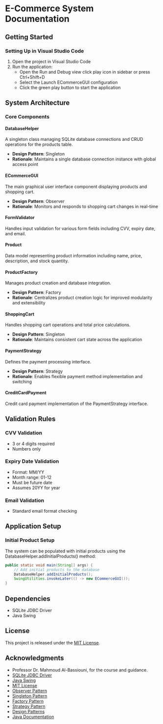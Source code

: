 # E-Commerce System Documentation

## Getting Started

### Setting Up in Visual Studio Code

1. Open the project in Visual Studio Code
2. Run the application:
   - Open the Run and Debug view click play icon in sidebar or press Ctrl+Shift+D
   - Select the Launch ECommerceGUI configuration
   - Click the green play button to start the application

## System Architecture

### Core Components

#### DatabaseHelper

A singleton class managing SQLite database connections and CRUD operations for the products table.

- **Design Pattern**: Singleton
- **Rationale**: Maintains a single database connection instance with global access point

#### ECommerceGUI

The main graphical user interface component displaying products and shopping cart.

- **Design Pattern**: Observer
- **Rationale**: Monitors and responds to shopping cart changes in real-time

#### FormValidator

Handles input validation for various form fields including CVV, expiry date, and email.

#### Product

Data model representing product information including name, price, description, and stock quantity.

#### ProductFactory

Manages product creation and database integration.

- **Design Pattern**: Factory
- **Rationale**: Centralizes product creation logic for improved modularity and extensibility

#### ShoppingCart

Handles shopping cart operations and total price calculations.

- **Design Pattern**: Singleton
- **Rationale**: Maintains consistent cart state across the application

#### PaymentStrategy

Defines the payment processing interface.

- **Design Pattern**: Strategy
- **Rationale**: Enables flexible payment method implementation and switching

#### CreditCardPayment

Credit card payment implementation of the PaymentStrategy interface.

## Validation Rules

### CVV Validation

- 3 or 4 digits required
- Numbers only

### Expiry Date Validation

- Format: MM/YY
- Month range: 01-12
- Must be future date
- Assumes 20YY for year

### Email Validation

- Standard email format checking

## Application Setup

### Initial Product Setup

The system can be populated with initial products using the DatabaseHelper.addInitialProducts() method:

```java
public static void main(String[] args) {
    // Add initial products to the database
    DatabaseHelper.addInitialProducts();
    SwingUtilities.invokeLater(() -> new ECommerceGUI());
}
```

## Dependencies

- SQLite JDBC Driver
- Java Swing

## License

This project is released under the [MIT License](https://opensource.org/licenses/MIT).

## Acknowledgments

- Professor Dr. Mahmoud Al-Bassiouni, for the course and guidance.
- [SQLite JDBC Driver](https://sqlite.org/jdbc.html)
- [Java Swing](https://docs.oracle.com/javase/tutorial/uiswing/learn/index.html)
- [MIT License](https://opensource.org/licenses/MIT)
- [Observer Pattern](https://en.wikipedia.org/wiki/Observer_pattern)
- [Singleton Pattern](https://en.wikipedia.org/wiki/Singleton_pattern)
- [Factory Pattern](https://en.wikipedia.org/wiki/Factory_method_pattern)
- [Strategy Pattern](https://en.wikipedia.org/wiki/Strategy_pattern)
- [Design Patterns](https://refactoring.guru/design-patterns)
- [Java Documentation](https://docs.oracle.com/javase/8/docs/api/)
